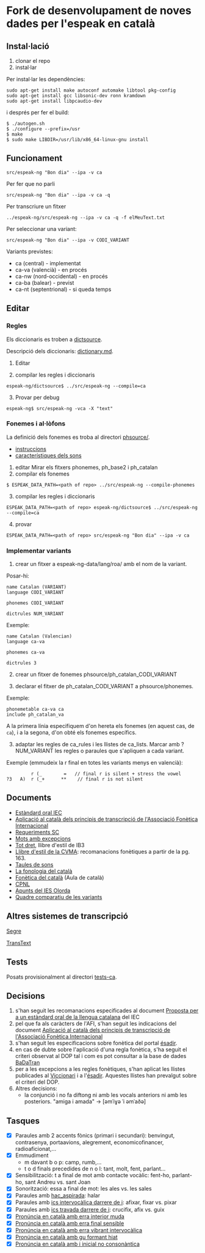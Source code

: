 # Fork de desenvolupament de noves dades per l'espeak en català

## Instal·lació
1) clonar el repo
2) instal·lar

Per instal·lar les dependències:
```
sudo apt-get install make autoconf automake libtool pkg-config
sudo apt-get install gcc libsonic-dev ronn kramdown
sudo apt-get install libpcaudio-dev
```

i després per fer el build:
```
$ ./autogen.sh 
$ ./configure --prefix=/usr
$ make
$ sudo make LIBDIR=/usr/lib/x86_64-linux-gnu install
``` 

## Funcionament
```
src/espeak-ng "Bon dia" --ipa -v ca
```

Per fer que no parli
```
src/espeak-ng "Bon dia" --ipa -v ca -q
```
Per transcriure un fitxer
```
../espeak-ng/src/espeak-ng --ipa -v ca -q -f elMeuText.txt
```

Per seleccionar una variant:
```
src/espeak-ng "Bon dia" --ipa -v CODI_VARIANT
```

Variants previstes:
* ca (central) - implementat
* ca-va (valencià) - en procés
* ca-nw (nord-occidental) - en procés
* ca-ba (balear) - previst
* ca-nt (septentrional) - si queda temps

## Editar
### Regles
Els diccionaris es troben a [dictsource](https://github.com/projecte-aina/espeak-ng/tree/master/dictsource).

Descripció dels diccionaris: [dictionary.md](https://github.com/espeak-ng/espeak-ng/blob/master/docs/dictionary.md).

1) Editar

2) compilar les regles i diccionaris
```
espeak-ng/dictsource$ ../src/espeak-ng --compile=ca
```

3) Provar per debug
```
espeak-ng$ src/espeak-ng -vca -X "text"
```

### Fonemes i al·lòfons
La definició dels fonemes es troba al directori [phsource/](https://github.com/projecte-aina/espeak-ng/tree/dev-ca/phsource).


- [instruccions](https://github.com/projecte-aina/espeak-ng/blob/dev-ca/docs/phontab.md#phoneme-definitions)
- [característiques dels sons](https://github.com/projecte-aina/espeak-ng/blob/dev-ca/docs/phonemes.md#consonants)


1) editar
Mirar els fitxers phonemes, ph_base2 i ph_catalan
2) compilar els fonemes
```
$ ESPEAK_DATA_PATH=<path of repo> ../src/espeak-ng --compile-phonemes
```
3) compilar les regles i diccionaris
```
ESPEAK_DATA_PATH=<path of repo> espeak-ng/dictsource$ ../src/espeak-ng --compile=ca
```
4) provar
```
ESPEAK_DATA_PATH=<path of repo> src/espeak-ng "Bon dia" --ipa -v ca
```

### Implementar variants
1) crear un fitxer a espeak-ng-data/lang/roa/ amb el nom de la variant. 

Posar-hi:

```
name Catalan (VARIANT)
language CODI_VARIANT

phonemes CODI_VARIANT

dictrules NUM_VARIANT

```

Exemple:

```
name Catalan (Valencian)
language ca-va

phonemes ca-va

dictrules 3

```

2) crear un fitxer de fonemes phsource/ph_catalan_CODI_VARIANT

3) declarar el fitxer de ph_catalan_CODI_VARIANT a phsource/phonemes.

Exemple:
```
phonemetable ca-va ca
include ph_catalan_va
```
A la primera línia especifiquem d'on hereta els fonemes (en aquest cas, de `ca`), i a la segona, d'on obté els fonemes específics.

3) adaptar les regles de ca_rules i les llistes de ca_lists. Marcar amb ?NUM_VARIANT les regles o paraules que s'apliquen a cada variant.

Exemple (emmudeix la r final en totes les variants menys en valencià):
```
         r (_        =   // final r is silent + stress the vowel
?3   A)  r (_+      **    // final r is not silent

```

## Documents
* [Estàndard oral IEC](https://publicacions.iec.cat/repository/pdf/00000039/00000072.pdf)
* [Aplicació al català dels principis de transcripció de l'Associació Fonètica Internacional](https://publicacions.iec.cat/repository/pdf/00000041/00000087.pdf)
* [Requeriments SC](https://www.softcatala.org/wiki/Usuari:Jmas/TTS_Requeriments)
* [Mots amb excepcions](https://ca.wiktionary.org/wiki/Categoria:Mots_en_catal%C3%A0_per_caracter%C3%ADstiques_fon%C3%A8tiques)
* [Tot dret](https://totdret.uib.cat/model.html), llibre d'estil de IB3
* [Llibre d'estil de la CVMA](https://static.apuntmedia.es/apunt/public/content/file/original/2021/0228/10/llibre-d-estil-86bdcdb.pdf): recomanacions fonètiques a partir de la pg. 163.
* [Taules de sons](http://www.ub.edu/sonscatala/ca/central)
* [La fonologia del català](http://diposit.ub.edu/dspace/bitstream/2445/67057/1/Fonologia_catalana.pdf)
* [Fonètica del català](https://www.auladecatala.com/fonetica-i-ortografia/) (Aula de català)
* [CPNL](https://blogs.cpnl.cat/dgava12/files/2012/12/Full-de-ruta_unitat21.pdf)
* [Apunts del IES Olorda](http://iesolorda.cat/departaments/cat/fon_tot.pdf)
* [Quadre comparatiu de les variants](http://www.xtec.cat/~aribas4/llengua/dialectologia/quadrecomparatiu.htm)

## Altres sistemes de transcripció
[Segre](https://nlp.lsi.upc.edu/freeling/demo/segre.php)

[TransText](https://sites.google.com/site/juanmariagarrido/research/resources/tools/transtext)

## Tests

Posats provisionalment al directori [tests-ca](https://github.com/projecte-aina/espeak-ng/tree/dev-ca/tests-ca).

## Decisions

1) s'han seguit les recomanacions especificades al document [Proposta per a un estàndard oral de la llengua catalana](https://publicacions.iec.cat/repository/pdf/00000039/00000072.pdf) del IEC
2) pel que fa als caràcters de l'AFI, s'han seguit les indicacions del document [Aplicació al català dels principis de transcripció de l'Associació Fonètica Internacional](https://publicacions.iec.cat/repository/pdf/00000041/00000087.pdf)
3) s'han seguit les especificacions sobre fonètica del portal [ésadir](https://esadir.cat/gramatica/criteris).
4) en cas de dubte sobre l'aplicació d'una regla fonètica, s'ha seguit el criteri observat al DOP tal i com es pot consultar a la base de dades [BaDaTran](http://retoc.iula.upf.edu/cgi-bin/BaDaTran.cgi)
5) per a les excepcions a les regles fonètiques, s'han aplicat les llistes publicades al [Viccionari](https://ca.wiktionary.org/wiki/Categoria:Mots_en_catal%C3%A0_per_caracter%C3%ADstiques_fon%C3%A8tiques) i a l'[ésadir](https://esadir.cat/gramatica/criteris). Aquestes llistes han prevalgut sobre el criteri del DOP.
6) Altres decisions:
    * la conjunció i no fa diftong ni amb les vocals anteriors ni amb les posteriors. "amiga i amada" -> [əmˈiɣə ˈi əmˈaðə]

## Tasques
- [x]  Paraules amb 2 accents fònics (primari i secundari): benvingut, contrasenya, portaavions, alegrement, economicofinancer, radioaficionat,...
- [x]  Emmudiment
    - m davant b o p: camp, rumb,...
    - t o d finals precedides de n o l: tant, molt, fent, parlant...
- [x]  Sensibilització: t a final de mot amb contacte vocàlic: fent-ho, parlant-ho, sant Andreu vs. sant Joan
- [x]  Sonorització: essa a final de mot: les ales vs. les sales
- [x]  Paraules amb [hac_aspirada](https://ca.wiktionary.org/wiki/Categoria:Pron%C3%BAncia_en_catal%C3%A0_amb_hac_aspirada): halar
- [x]  Paraules amb [ics intervocàlica darrere de i](https://ca.wiktionary.org/wiki/Categoria:Pron%C3%BAncia_en_catal%C3%A0_amb_ics_intervoc%C3%A0lica): afixar, fixar vs. pixar
- [x]  Paraules amb [ics travada darrere de i](https://ca.wiktionary.org/wiki/Categoria:Pron%C3%BAncia_en_catal%C3%A0_amb_ics_travada_darrere_i_voc%C3%A0lica): crucifix, afix vs. guix
- [x]  [Pronúncia en català amb erra interior muda](https://ca.wiktionary.org/wiki/Categoria:Pron%C3%BAncia_en_catal%C3%A0_amb_erra_interior_muda)
- [x]  [Pronúncia en català amb erra final sensible](https://ca.wiktionary.org/wiki/Categoria:Pron%C3%BAncia_en_catal%C3%A0_amb_erra_final_sensible)
- [x]  [Pronúncia en català amb erra vibrant intervocàlica](https://ca.wiktionary.org/wiki/Categoria:Pron%C3%BAncia_en_catal%C3%A0_amb_erra_vibrant_intervoc%C3%A0lica)
- [x]  [Pronúncia en català amb gu formant hiat](https://ca.wiktionary.org/wiki/Categoria:Pron%C3%BAncia_en_catal%C3%A0_amb_gu_formant_hiat)
- [x]  [Pronúncia en català amb i inicial no consonàntica](https://ca.wiktionary.org/wiki/Categoria:Pron%C3%BAncia_en_catal%C3%A0_amb_i_inicial_no_conson%C3%A0ntica)

